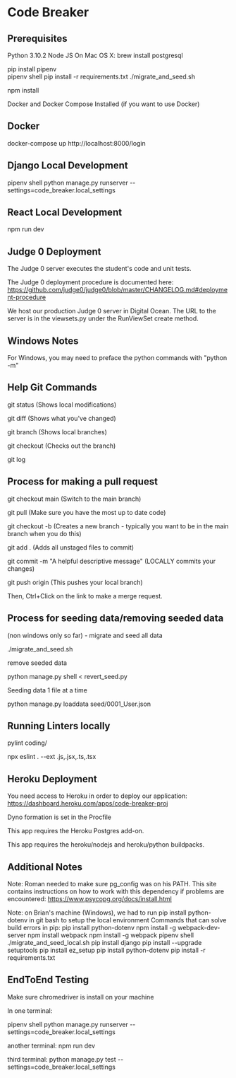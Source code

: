 # Code Breaker
 
## Prerequisites 

Python 3.10.2
Node JS
On Mac OS X: brew install postgresql

pip install pipenv  
pipenv shell
pip install -r requirements.txt
./migrate_and_seed.sh 

npm install

Docker and Docker Compose Installed (if you want to use Docker)

## Docker

docker-compose up
http://localhost:8000/login

## Django Local Development

pipenv shell
python manage.py runserver --settings=code_breaker.local_settings

## React Local Development

npm run dev

## Judge 0 Deployment

The Judge 0 server executes the student's code and unit tests.

The Judge 0 deployment procedure is documented here: https://github.com/judge0/judge0/blob/master/CHANGELOG.md#deployment-procedure

We host our production Judge 0 server in Digital Ocean. The URL to the server is in the viewsets.py under the RunViewSet create method.

## Windows Notes

For Windows, you may need to preface the python commands with "python -m"

## Help Git Commands

git status (Shows local modifications)

git diff (Shows what you've changed)

git branch (Shows local branches)

git checkout <branch-name> (Checks out the branch)

git log

## Process for making a pull request

git checkout main (Switch to the main branch)

git pull (Make sure you have the most up to date code)

git checkout -b <branch-name> (Creates a new branch - typically you want to be in the main branch when you do this)

git add . (Adds all unstaged files to commit)

git commit -m "A helpful descriptive message" (LOCALLY commits your changes)
 
git push origin <new-branch-name> (This pushes your local branch)
 
Then, Ctrl+Click on the link to make a merge request. 

## Process for seeding data/removing seeded data 

(non windows only so far) - migrate and seed all data

./migrate_and_seed.sh 

remove seeded data

python manage.py shell < revert_seed.py

Seeding data 1 file at a time

python manage.py loaddata seed/0001_User.json

## Running Linters locally

pylint coding/

npx eslint . --ext .js,.jsx,.ts,.tsx

## Heroku Deployment

You need access to Heroku in order to deploy our application: https://dashboard.heroku.com/apps/code-breaker-proj

Dyno formation is set in the Procfile

This app requires the Heroku Postgres add-on.

This app requires the heroku/nodejs and heroku/python buildpacks. 

## Additional Notes

Note: Roman needed to make sure pg_config was on his PATH. This site contains instructions on how to work with this dependency if problems are encountered: https://www.psycopg.org/docs/install.html

Note: on Brian's machine (Windows), we had to run pip install python-dotenv in git bash to setup the local environment
   Commands that can solve build errors in pip: 
                pip install python-dotenv
                npm install -g webpack-dev-server
                npm install webpack 
                npm install -g webpack
                pipenv shell
                ./migrate_and_seed_local.sh
                pip install django
                pip install --upgrade setuptools
                pip install ez_setup
                pip install python-dotenv
                pip install -r requirements.txt

## EndToEnd Testing

Make sure chromedriver is install on your machine

In one terminal:

pipenv shell
python manage.py runserver --settings=code_breaker.local_settings

another terminal:
npm run dev

third terminal:
python manage.py test --settings=code_breaker.local_settings